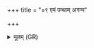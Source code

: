 +++
title = "०९ एमं पन्थाम् अगन्म"

+++
<details><summary>मूलम् (GR)</summary>

एमं पन्थाम् अगन्म  
सुगं स्वस्तिवाहनम् ।  
यत्र वीरो न रिष्यत्य्  
अन्येषां विन्दते वसु ॥
</details>